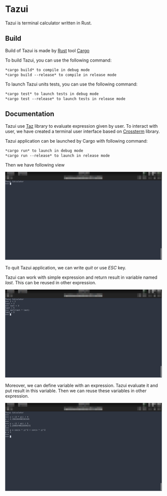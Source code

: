 # Tazui
Tazui is terminal calculator written in Rust.

## Build
Build of Tazui is made by [Rust](https://www.rust-lang.org/) tool [Cargo](https://doc.rust-lang.org/cargo/)

To build Tazui, you can use the following command:

	*cargo build* to compile in debug mode
	*cargo build --release* to compile in release mode

To launch Tazui units tests, you can use the following command:

	*cargo test* to launch tests in debug mode
	*cargo test --release* to launch tests in release mode

## Documentation
Tazui use [Taz]("https://github.com/BaGoA/Taz") library to evaluate expression given by user. To interact with user, we have created a terminal user interface based on [Crossterm]("https://github.com/crossterm-rs/crossterm") library. 

Tazui application can be launched by Cargo with following command:

	*cargo run* to launch in debug mode
	*cargo run --release* to launch in release mode

Then we have following view

![](doc/tazui-start.png)

To quit Tazui application, we can write *quit* or use *ESC* key.

Tazui can work with simple expression and return result in variable named *last*. This can be reused in other expression.

![](doc/tazui-simple-usage.png)

Moreover, we can define variable with an expression. Tazui evaluate it and put result in this variable. Then we can reuse these variables in other expression.

![](doc/tazui-use-variables.png)
